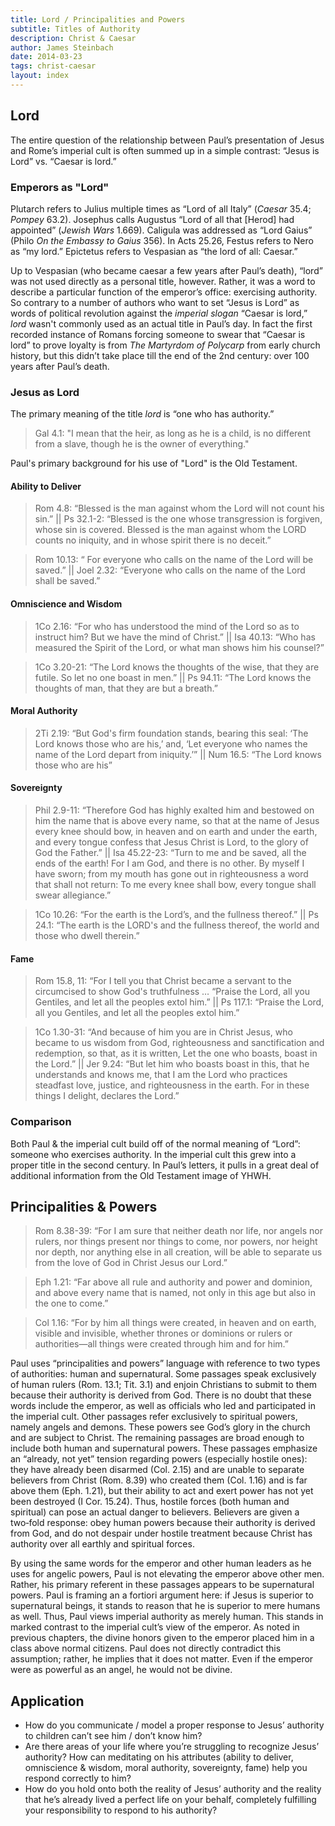 ```yaml
---
title: Lord / Principalities and Powers
subtitle: Titles of Authority
description: Christ & Caesar
author: James Steinbach
date: 2014-03-23
tags: christ-caesar
layout: index
---
```


## Lord

The entire question of the relationship between Paul’s presentation of Jesus and Rome’s imperial cult is often summed up in a simple contrast: “Jesus is Lord” vs. “Caesar is lord.”

### Emperors as "Lord"

Plutarch refers to Julius multiple times as “Lord of all Italy” (*Caesar* 35.4; *Pompey* 63.2). Josephus calls Augustus “Lord of all that [Herod] had appointed” (*Jewish Wars* 1.669). Caligula was addressed as “Lord Gaius” (Philo *On the Embassy to Gaius* 356). In Acts 25.26, Festus refers to Nero as “my lord.” Epictetus refers to Vespasian as “the lord of all: Caesar.”

Up to Vespasian (who became caesar a few years after Paul’s death), “lord” was not used directly as a personal title, however. Rather, it was a word to describe a particular function of the emperor’s office: exercising authority. So contrary to a number of authors who want to set “Jesus is Lord” as words of political revolution against the *imperial slogan* “Caesar is lord,” *lord* wasn't commonly used as an actual title in Paul’s day. In fact the first recorded instance of Romans forcing someone to swear that “Caesar is lord” to prove loyalty is from *The Martyrdom of Polycarp* from early church history, but this didn’t take place till the end of the 2nd century: over 100 years after Paul’s death.

### Jesus as Lord

The primary meaning of the title *lord* is “one who has authority.”

> Gal 4.1: "I mean that the heir, as long as he is a child, is no different from a slave, though he is the owner of everything."

Paul's primary background for his use of "Lord" is the Old Testament.

#### Ability to Deliver

> Rom 4.8: “Blessed is the man against whom the Lord will not count his sin.” || Ps 32.1-2: “Blessed is the one whose transgression is forgiven, whose sin is covered. Blessed is the man against whom the LORD counts no iniquity, and in whose spirit there is no deceit.”

> Rom 10.13: “	For everyone who calls on the name of the Lord will be saved.” || Joel 2.32: “Everyone who calls on the name of the Lord shall be saved.”

#### Omniscience and Wisdom

> 1Co 2.16: “For who has understood the mind of the Lord so as to instruct him? But we have the mind of Christ.” || Isa 40.13: “Who has measured the Spirit of the Lord, or what man shows him his counsel?”

> 1Co 3.20-21: “The Lord knows the thoughts of the wise, that they are futile. So let no one boast in men.” || Ps 94.11: “The Lord knows the thoughts of man, that they are but a breath.”

#### Moral Authority

> 2Ti 2.19: “But God's firm foundation stands, bearing this seal: ‘The Lord knows those who are his,’ and, ‘Let everyone who names the name of the Lord depart from iniquity.’” || Num 16.5: “The Lord knows those who are his”

#### Sovereignty

> Phil 2.9-11: “Therefore God has highly exalted him and bestowed on him the name that is above every name, so that at the name of Jesus every knee should bow, in heaven and on earth and under the earth, and every tongue confess that Jesus Christ is Lord, to the glory of God the Father.” || Isa 45.22-23: “Turn to me and be saved, all the ends of the earth! For I am God, and there is no other. By myself I have sworn; from my mouth has gone out in righteousness a word that shall not return: To me every knee shall bow, every tongue shall swear allegiance.”

> 1Co 10.26: “For the earth is the Lord’s, and the fullness thereof.” || Ps 24.1: “The earth is the LORD's and the fullness thereof, the world and those who dwell therein.”

#### Fame

> Rom 15.8, 11: “For I tell you that Christ became a servant to the circumcised to show God's truthfulness … “Praise the Lord, all you Gentiles, and let all the peoples extol him.” || Ps 117.1: “Praise the Lord, all you Gentiles, and let all the peoples extol him.”

> 1Co 1.30-31: “And because of him you are in Christ Jesus, who became to us wisdom from God, righteousness and sanctification and redemption, so that, as it is written, Let the one who boasts, boast in the Lord.” || Jer 9.24: “But let him who boasts boast in this, that he understands and knows me, that I am the Lord who practices steadfast love, justice, and righteousness in the earth. For in these things I delight, declares the Lord.”

### Comparison

Both Paul & the imperial cult build off of the normal meaning of “Lord”: someone who exercises authority. In the imperial cult this grew into a proper title in the second century. In Paul’s letters, it pulls in a great deal of additional information from the Old Testament image of YHWH.

## Principalities & Powers

> Rom 8.38-39: “For I am sure that neither death nor life, nor angels nor rulers, nor things present nor things to come, nor powers, nor height nor depth, nor anything else in all creation, will be able to separate us from the love of God in Christ Jesus our Lord.”

> Eph 1.21: “Far above all rule and authority and power and dominion, and above every name that is named, not only in this age but also in the one to come.”

> Col 1.16: “For by him all things were created, in heaven and on earth, visible and invisible, whether thrones or dominions or rulers or authorities—all things were created through him and for him.”

Paul uses “principalities and powers” language with reference to two types of authorities: human and supernatural. Some passages speak exclusively of human rulers (Rom. 13.1; Tit. 3.1) and enjoin Christians to submit to them because their authority is derived from God. There is no doubt that these words include the emperor, as well as officials who led and participated in the imperial cult. Other passages refer exclusively to spiritual powers, namely angels and demons. These powers see God’s glory in the church and are subject to Christ. The remaining passages are broad enough to include both human and supernatural powers. These passages emphasize an “already, not yet” tension regarding powers (especially hostile ones): they have already been disarmed (Col. 2.15) and are unable to separate believers from Christ (Rom. 8.39) who created them (Col. 1.16) and is far above them (Eph. 1.21), but their ability to act and exert power has not yet been destroyed (I Cor. 15.24). Thus, hostile forces (both human and spiritual) can pose an actual danger to believers. Believers are given a two‑fold response: obey human powers because their authority is derived from God, and do not despair under hostile treatment because Christ has authority over all earthly and spiritual forces.

By using the same words for the emperor and other human leaders as he uses for angelic powers, Paul is not elevating the emperor above other men. Rather, his primary referent in these passages appears to be supernatural powers. Paul is framing an a fortiori argument here: if Jesus is superior to supernatural beings, it stands to reason that he is superior to mere humans as well. Thus, Paul views imperial authority as merely human. This stands in marked contrast to the imperial cult’s view of the emperor. As noted in previous chapters, the divine honors given to the emperor placed him in a class above normal citizens. Paul does not directly contradict this assumption; rather, he implies that it does not matter. Even if the emperor were as powerful as an angel, he would not be divine.

## Application

* How do you communicate / model a proper response to Jesus’ authority to children can’t see him / don’t know him?
* Are there areas of your life where you’re struggling to recognize Jesus’ authority? How can meditating on his attributes (ability to deliver, omniscience & wisdom, moral authority, sovereignty, fame) help you respond correctly to him?
* How do you hold onto both the reality of Jesus’ authority and the reality that he’s already lived a perfect life on your behalf, completely fulfilling your responsibility to respond to his authority?
